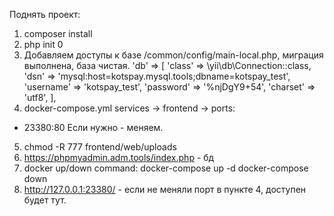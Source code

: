 Поднять проект:
1) composer install
2) php init
   0
3) Добавляем доступы к базе /common/config/main-local.php, миграция выполнена, база чистая.
 'db' => [
   'class' => \yii\db\Connection::class,
   'dsn' => 'mysql:host=kotspay.mysql.tools;dbname=kotspay_test',
   'username' => 'kotspay_test',
   'password' => '%njDgY9+54',
   'charset' => 'utf8',
   ],
4) docker-compose.yml services -> frontend -> ports:
- 23380:80
Если нужно - меняем.

5) chmod -R 777 frontend/web/uploads
6) https://phpmyadmin.adm.tools/index.php - бд
7) docker up/down command:
   docker-compose up -d
   docker-compose down
8) http://127.0.0.1:23380/ - если не меняли порт в пункте 4, доступен будет тут.
